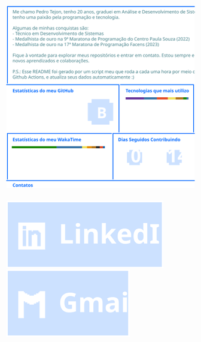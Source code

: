 <a href="https://github.com/PedroTejon" width="100%"><img align="center" src="./full.svg" /></a><p>ㅤㅤㅤㅤㅤㅤㅤㅤㅤㅤㅤㅤ<a href="https://www.linkedin.com/in/pedro-tejon"><img src="./linkedin.svg" /></a>     <a href="mailto:pedrohtejon@gmail.com"><img src="./gmail.svg" /></a></p>
